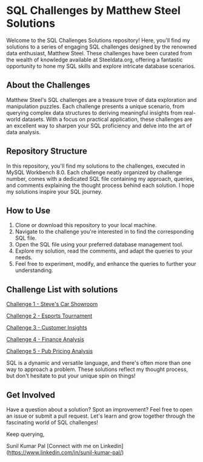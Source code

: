 # SQL Challenges by Matthew Steel Solutions

Welcome to the SQL Challenges Solutions repository! Here, you'll find my solutions to a series of engaging SQL challenges designed by the renowned data enthusiast, Matthew Steel. These challenges have been curated from the wealth of knowledge available at Steeldata.org, offering a fantastic opportunity to hone my SQL skills and explore intricate database scenarios.

## About the Challenges

Matthew Steel's SQL challenges are a treasure trove of data exploration and manipulation puzzles. Each challenge presents a unique scenario, from querying complex data structures to deriving meaningful insights from real-world datasets. With a focus on practical application, these challenges are an excellent way to sharpen your SQL proficiency and delve into the art of data analysis.

## Repository Structure

In this repository, you'll find my solutions to the challenges, executed in MySQL Workbench 8.0. Each challenge  neatly organized by challenge number, comes with a dedicated SQL file containing my approach, queries, and comments explaining the thought process behind each solution. 
I hope my solutions inspire your SQL journey.

## How to Use

1. Clone or download this repository to your local machine.
2. Navigate to the challenge you're interested in to find the corresponding SQL file.
3. Open the SQL file using your preferred database management tool.
4. Explore my solution, read the comments, and adapt the queries to your needs.
5. Feel free to experiment, modify, and enhance the queries to further your understanding.

## Challenge List with solutions

[Challenge 1 - Steve's Car Showroom](https://github.com/Sunilpal9401/SQL-Challenges-SteelData/tree/main/Challenge%201%20-%20Steve's%20Car%20Showroom)

[Challenge 2 - Esports Tournament](https://github.com/Sunilpal9401/SQL-Challenges-SteelData/tree/main/Challenge%202%20-%20Esports%20Tournament)

[Challenge 3 - Customer Insights](https://github.com/Sunilpal9401/SQL-Challenges-SteelData/tree/main/Challenge%203%20-%20Customer%20Insights)

[Challenge 4 - Finance Analysis](https://github.com/Sunilpal9401/SQL-Challenges-SteelData/tree/main/Challenge%204%20-%20Financial%20Analysis)

[Challenge 5 - Pub Pricing Analysis](https://github.com/Sunilpal9401/SQL-Challenges-SteelData/tree/main/Challenge%205%20-%20Pub%20Pricing%20Analysis)


   

SQL is a dynamic and versatile language, and there's often more than one way to approach a problem. These solutions reflect my thought process, but don't hesitate to put your unique spin on things!

## Get Involved

Have a question about a solution? Spot an improvement? Feel free to open an issue or submit a pull request. Let's learn and grow together through the fascinating world of SQL challenges!

Keep querying,

Sunil Kumar Pal
[Connect with me on Linkedin] 
(https://www.linkedin.com/in/sunil-kumar-pal/)



